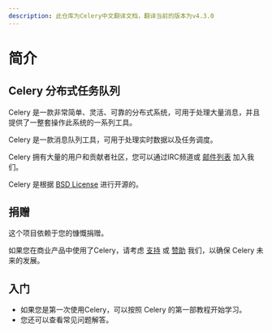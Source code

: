 ```yaml
---
description: 此仓库为Celery中文翻译文档，翻译当前的版本为v4.3.0
---
```


# 简介

## Celery 分布式任务队列

Celery 是一款非常简单、灵活、可靠的分布式系统，可用于处理大量消息，并且提供了一整套操作此系统的一系列工具。

Celery 是一款消息队列工具，可用于处理实时数据以及任务调度。

Celery 拥有大量的用户和贡献者社区，您可以通过IRC频道或 [邮件列表](https://groups.google.com/group/celery-users) 加入我们。

Celery 是根据 [BSD License](https://opensource.org/licenses/BSD-3-Clause) 进行开源的。

## 捐赠

这个项目依赖于您的慷慨捐赠。

如果您在商业产品中使用了Celery，请考虑 [支持](https://opencollective.com/celery#backer) 或 [赞助](https://opencollective.com/celery#sponsor) 我们，以确保 Celery 未来的发展。

## 入门

* 如果您是第一次使用Celery，可以按照 Celery 的第一部教程开始学习。
* 您还可以查看常见问题解答。

